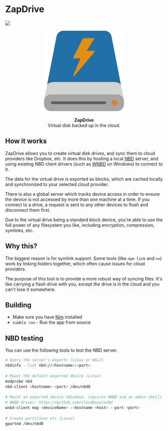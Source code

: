 # ZapDrive

![](https://img.shields.io/badge/status-incomplete-lightgrey.svg)

<div align="center">
    <img src="extra/ZapDrive.svg" />
    <br/>
    <br/>
    <b>ZapDrive</b>
    <br/>
    Virtual disk backed up in the cloud.
</div>

## How it works

ZapDrive allows you to create virtual disk drives, and sync them to cloud providers like Dropbox, etc. It does this by hosting a local [NBD](https://github.com/NetworkBlockDevice/nbd/blob/master/doc/proto.md) server, and using existing NBD client drivers (such as [WNBD](https://github.com/cloudbase/wnbd) on Windows) to connect to it.

The data for the virtual drive is exported as blocks, which are cached locally and synchronized to your selected cloud provider.

There is also a global server which tracks device access in order to ensure the device is not accessed by more than one machine at a time. If you connect to a drive, a request is sent to any other devices to flush and disconnect them first.

Due to the virtual drive being a standard block device, you're able to use the full power of any filesystem you like, including encryption, compression, symlinks, etc.

## Why this?

The biggest reason is for symlink support. Some tools (like `npm link` and `nx`) work by linking folders together, which often cause issues for cloud providers. 

The purpose of this tool is to provide a more robust way of syncing files. It's like carrying a flash drive with you, except the drive is in the cloud and you can't lose it somewhere.

## Building

- Make sure you have [Nim](https://nim-lang.org) installed
- `nimble run` - Run the app from source

## NBD testing

You can use the following tools to test the NBD server.

```bash
# Query the server's exports (Linux or WSL2)
nbdinfo --list nbd://<hostname>:<port>

# Mount the default exported device (Linux)
modprobe nbd
nbd-client <hostname> <port> /dev/nbd0

# Mount an exported device (Windows, requires WNBD and an admin shell)
# WNBD driver: https://github.com/cloudbase/wnbd
wnbd-client map <deviceName> --hostname <host> --port <port>

# Create partitions etc (Linux)
gparted /dev/nbd0
```